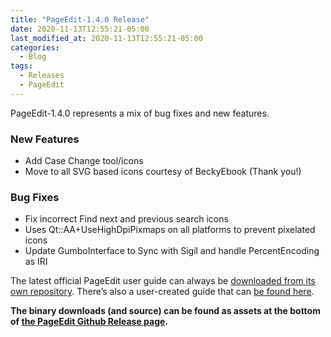 ```yaml
---
title: "PageEdit-1.4.0 Release"
date: 2020-11-13T12:55:21-05:00
last_modified_at: 2020-11-13T12:55:21-05:00
categories:
  - Blog
tags:
  - Releases
  - PageEdit
---
```


PageEdit-1.4.0 represents a mix of bug fixes and new features.

### New Features

*   Add Case Change tool/icons
*   Move to all SVG based icons courtesy of BeckyEbook (Thank you!)

### Bug Fixes

*   Fix incorrect Find next and previous search icons
*   Uses Qt::AA+UseHighDpiPixmaps on all platforms to prevent pixelated icons
*   Update GumboInterface to Sync with Sigil and handle PercentEncoding as IRI

The latest official PageEdit user guide can always be [downloaded from its own repository](https://github.com/Sigil-Ebook/pageedit-user-guide/releases/latest). There’s also a user-created guide that can [be found here](https://www.mobileread.com/forums/showpost.php?p=3915094&amp;postcount=76).

__The binary downloads (and source) can be found as assets at the bottom of [the PageEdit Github Release page](https://github.com/Sigil-Ebook/PageEdit/releases/tag/1.4.0).__